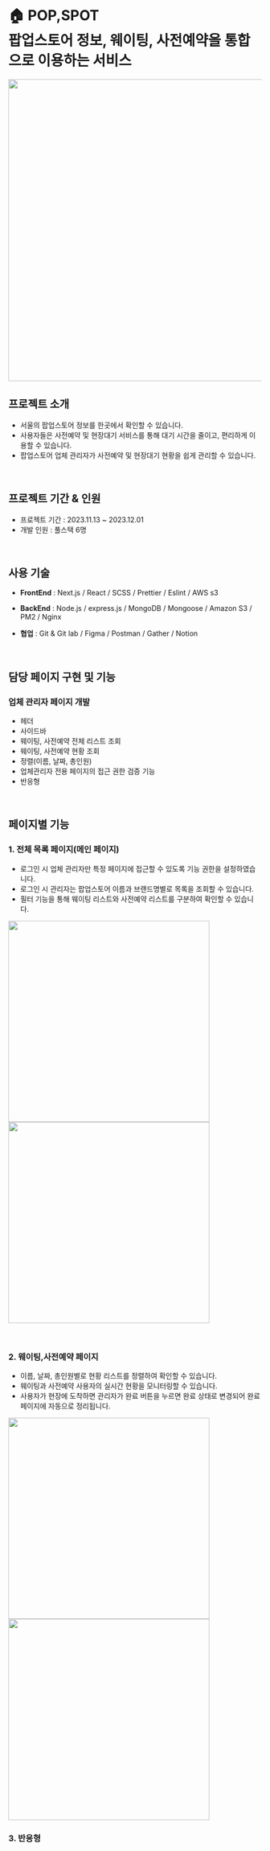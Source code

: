 
# 🏠 POP,SPOT <br>팝업스토어 정보, 웨이팅, 사전예약을 통합으로 이용하는 서비스

<img src="https://blog.kakaocdn.net/dn/7qhOr/btsIbpoR2RP/XKsBQWmqm1h9TwXTAK3Fm1/img.gif" width="600">

<br>

## 프로젝트 소개
- 서울의 팝업스토어 정보를 한곳에서 확인할 수 있습니다.
- 사용자들은 사전예약 및 현장대기 서비스를 통해 대기 시간을 줄이고, 편리하게 이용할 수 있습니다.
- 팝업스토어 업체 관리자가 사전예약 및 현장대기 현황을 쉽게 관리할 수 있습니다.

<br>

## 프로젝트 기간 & 인원
- 프로젝트 기간 : 2023.11.13 ~ 2023.12.01
- 개발 인원 : 풀스택 6명
  
<br>

## 사용 기술

- **FrontEnd**
  : Next.js / React / SCSS / Prettier / Eslint / AWS s3

- **BackEnd** :
  Node.js / express.js / MongoDB / Mongoose / Amazon S3 / PM2 / Nginx <br>

- **협업** : Git & Git lab / Figma / Postman / Gather / Notion <br>

<br>

## 담당 페이지 구현 및 기능
### 업체 관리자 페이지 개발
- 헤더
- 사이드바
- 웨이팅, 사전예약 전체 리스트 조회
- 웨이팅, 사전예약 현황 조회
- 정렬(이름, 날짜, 총인원)
- 업체관리자 전용 페이지의 접근 권한 검증 기능
- 반응형
  
<br>

## 페이지별 기능
### 1. 전체 목록 페이지(메인 페이지)
- 로그인 시 업체 관리자만 특정 페이지에 접근할 수 있도록 기능 권한을 설정하였습니다.
- 로그인 시 관리자는 팝업스토어 이름과 브랜드명별로 목록을 조회할 수 있습니다.
- 필터 기능을 통해 웨이팅 리스트와 사전예약 리스트를 구분하여 확인할 수 있습니다.


<img src="https://blog.kakaocdn.net/dn/cMfpXy/btsH8VpNWN4/je7iPj8Ciu8UF0dklroIC0/img.png" width="400"> <img src="https://blog.kakaocdn.net/dn/bMZBAd/btsH9XUq1SF/gq76ZknGuvHfdW2zfEKi2K/img.png" width="400">


<br>

### 2. 웨이팅,사전예약 페이지
- 이름, 날짜, 총인원별로 현황 리스트를 정렬하여 확인할 수 있습니다.
- 웨이팅과 사전예약 사용자의 실시간 현황을 모니터링할 수 있습니다.
- 사용자가 현장에 도착하면 관리자가 완료 버튼을 누르면 완료 상태로 변경되어 완료 페이지에 자동으로 정리됩니다.

  
<img src="https://blog.kakaocdn.net/dn/RdoD6/btsH9tsBE4B/jCqQaxtm0kzekDGpdDcUtK/img.png" width="400"> <img src="https://blog.kakaocdn.net/dn/oHusH/btsH97o3bGX/7TS9ZdVwGlbrNBbTMnbTik/img.png" width="400">

### 3. 반응형


